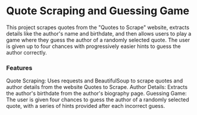 # Quote Scraping and Guessing Game
This project scrapes quotes from the "Quotes to Scrape" website, extracts details like the author's name and birthdate, and then allows users to play a game where they guess the author of a randomly selected quote. The user is given up to four chances with progressively easier hints to guess the author correctly.
### Features
Quote Scraping: Uses requests and BeautifulSoup to scrape quotes and author details from the website Quotes to Scrape.
Author Details: Extracts the author's birthdate from the author's biography page.
Guessing Game: The user is given four chances to guess the author of a randomly selected quote, with a series of hints provided after each incorrect guess.

